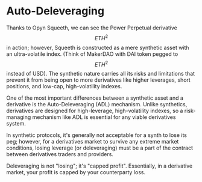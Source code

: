# Auto-Deleveraging

Thanks to Opyn Squeeth, we can see the Power Perpetual derivative $$ETH^2$$ in action; however, Squeeth is constructed as a mere synthetic asset with an ultra-volatile index. (Think of MakerDAO with DAI token pegged to $$ETH^2$$ instead of USD). The synthetic nature carries all its risks and limitations that prevent it from being open to more derivatives like higher leverages, short positions, and low-cap, high-volatility indexes.

One of the most important differences between a synthetic asset and a derivative is the Auto-Deleveraging (ADL) mechanism. Unlike synthetics, derivatives are designed for high-leverage, high-volatility indexes, so a risk-managing mechanism like ADL is essential for any viable derivatives system.

In synthetic protocols, it's generally not acceptable for a synth to lose its peg; however, for a derivatives market to survive any extreme market conditions, losing leverage (or deleveraging) must be a part of the contract between derivatives traders and providers.

Deleveraging is not "losing"; it's "capped profit". Essentially, in a derivative market, your profit is capped by your counterparty loss.
